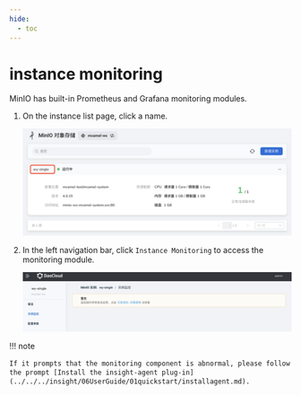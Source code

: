 ```yaml
---
hide:
  - toc
---
```


# instance monitoring

MinIO has built-in Prometheus and Grafana monitoring modules.

1. On the instance list page, click a name.

    ![](../images/view01.png)

2. In the left navigation bar, click `Instance Monitoring` to access the monitoring module.

    ![](../images/insight01.png)

!!! note

    If it prompts that the monitoring component is abnormal, please follow the prompt [Install the insight-agent plug-in](../../../insight/06UserGuide/01quickstart/installagent.md).

<!-- The specific meaning of each monitoring indicator will be added later (@justedennnnn). -->